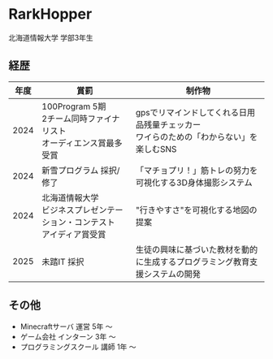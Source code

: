 # RarkHopper
北海道情報大学 学部3年生  


## 経歴
| 年度 | 賞罰 | 制作物 |
| --- | --- | --- |
| 2024 | 100Program 5期 <br> 2チーム同時ファイナリスト<br> オーディエンス賞最多受賞 | gpsでリマインドしてくれる日用品残量チェッカー <br> ワイらのための「わからない」を楽しむSNS |
| 2024 | 新雪プログラム 採択/修了 | 「マチョプリ！」筋トレの努力を可視化する3D身体撮影システム |
| 2024 | 北海道情報大学 <br> ビジネスプレゼンテーション・コンテスト <br> アイディア賞受賞 | "行きやすさ"を可視化する地図の提案 |
| 2025 | 未踏IT 採択 | 生徒の興味に基づいた教材を動的に生成するプログラミング教育支援システムの開発 | 

##  その他
* Minecraftサーバ 運営 5年 ～
* ゲーム会社 インターン 3年 ～ 
* プログラミングスクール 講師 1年 ～
